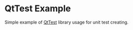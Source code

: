 # QtTest Example

Simple example of [QtTest](https://doc.qt.io/qt-6/qtest-overview.html) library usage for unit test creating.
